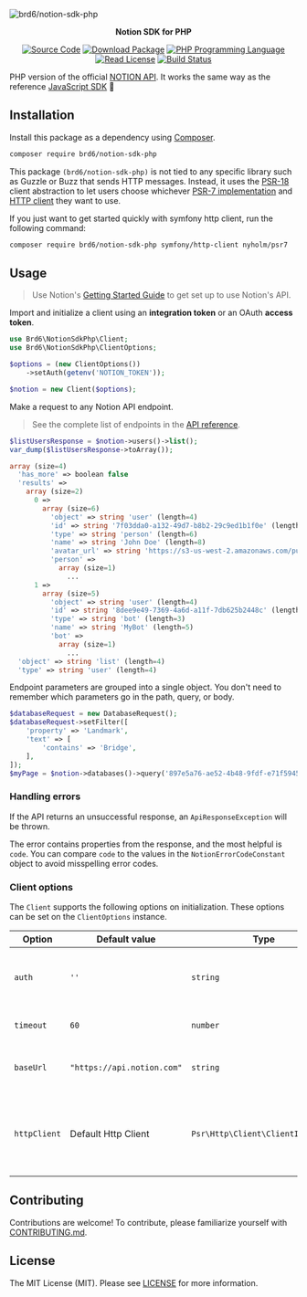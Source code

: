 ![brd6/notion-sdk-php](resources/banner.png "brd6/notion-sdk-php")

<p align="center">
    <strong>Notion SDK for PHP</strong>
</p>

<p align="center">
    <a href="https://github.com/brd6/notion-sdk-php"><img src="https://img.shields.io/badge/source-brd6/notion--sdk--php-blue.svg?style=flat-square" alt="Source Code"></a>
    <a href="https://packagist.org/packages/brd6/notion-sdk-php"><img src="https://img.shields.io/packagist/v/brd6/notion-sdk-php.svg?style=flat-square&label=release" alt="Download Package"></a>
    <a href="https://php.net"><img src="https://img.shields.io/packagist/php-v/brd6/notion-sdk-php.svg?style=flat-square&colorB=%238892BF" alt="PHP Programming Language"></a>
    <a href="https://github.com/brd6/notion-sdk-php/blob/main/LICENSE"><img src="https://img.shields.io/packagist/l/brd6/notion-sdk-php.svg?style=flat-square&colorB=darkcyan" alt="Read License"></a>
    <a href="https://github.com/brd6/notion-sdk-php/actions/workflows/continuous-integration.yml"><img src="https://img.shields.io/github/actions/workflow/status/brd6/notion-sdk-php/.github/workflows/continuous-integration.yml?branch=main&style=flat-square&logo=github" alt="Build Status"></a>
</p>

PHP version of the official [NOTION API](https://developers.notion.com). It works the same way as the reference [JavaScript SDK](https://github.com/makenotion/notion-sdk-js) 🎉


## Installation

Install this package as a dependency using [Composer](https://getcomposer.org).

``` bash
composer require brd6/notion-sdk-php
```

This package `(brd6/notion-sdk-php)` is not tied to any specific library such as Guzzle or Buzz that sends HTTP messages. Instead, it uses the [PSR-18](https://www.php-fig.org/psr/psr-18/) client abstraction to let users choose whichever [PSR-7 implementation](https://packagist.org/providers/psr/http-message-implementation)
and [HTTP client](https://packagist.org/providers/psr/http-client-implementation) they want to use.

If you just want to get started quickly with symfony http client, run the following command:

```bash
composer require brd6/notion-sdk-php symfony/http-client nyholm/psr7
```

## Usage

> Use Notion's [Getting Started Guide](https://developers.notion.com/docs/getting-started) to get set up to use Notion's API.

Import and initialize a client using an **integration token** or an OAuth **access token**.

```php
use Brd6\NotionSdkPhp\Client;
use Brd6\NotionSdkPhp\ClientOptions;

$options = (new ClientOptions())
    ->setAuth(getenv('NOTION_TOKEN'));

$notion = new Client($options);
```

Make a request to any Notion API endpoint.

> See the complete list of endpoints in the [API reference](https://developers.notion.com/reference).
```php
$listUsersResponse = $notion->users()->list();
var_dump($listUsersResponse->toArray());
```

```php
array (size=4)
  'has_more' => boolean false
  'results' =>
    array (size=2)
      0 =>
        array (size=6)
          'object' => string 'user' (length=4)
          'id' => string '7f03dda0-a132-49d7-b8b2-29c9ed1b1f0e' (length=36)
          'type' => string 'person' (length=6)
          'name' => string 'John Doe' (length=8)
          'avatar_url' => string 'https://s3-us-west-2.amazonaws.com/public.notion-static.com/521dfe9c-f821-4de8-a0bb-e40ff71283e5/39989484_10217003981481443_4621803518267752448_n.jpg' (length=149)
          'person' =>
            array (size=1)
              ...
      1 =>
        array (size=5)
          'object' => string 'user' (length=4)
          'id' => string '8dee9e49-7369-4a6d-a11f-7db625b2448c' (length=36)
          'type' => string 'bot' (length=3)
          'name' => string 'MyBot' (length=5)
          'bot' =>
            array (size=1)
              ...
  'object' => string 'list' (length=4)
  'type' => string 'user' (length=4)
```

Endpoint parameters are grouped into a single object. You don't need to remember which parameters go in the path, query, or body.
```php
$databaseRequest = new DatabaseRequest();
$databaseRequest->setFilter([
    'property' => 'Landmark',
    'text' => [
        'contains' => 'Bridge',
    ],
]);
$myPage = $notion->databases()->query('897e5a76-ae52-4b48-9fdf-e71f5945d1af', $databaseRequest)
```

### Handling errors

If the API returns an unsuccessful response, an `ApiResponseException` will be thrown.

The error contains properties from the response, and the most helpful is `code`. You can compare `code` to the values in the `NotionErrorCodeConstant` object to avoid misspelling error codes.

### Client options

The `Client` supports the following options on initialization. These options can be set on the `ClientOptions` instance.

| Option       | Default value              | Type                              | Description                                                                                                                                        |
|--------------|----------------------------|-----------------------------------|----------------------------------------------------------------------------------------------------------------------------------------------------|
| `auth`       | `''`                       | `string`                          | Bearer token for authentication. If left undefined, the `auth` parameter should be set on each request.                                            |
| `timeout`    | `60`                       | `number`                          | Number of seconds to wait before throw a `RequestTimeoutException`                                                                                 |
| `baseUrl`    | `"https://api.notion.com"` | `string`                          | The root URL for sending API requests. This can be changed to test with a mock server.                                                             |
| `httpClient` | Default Http Client        | `Psr\Http\Client\ClientInterface` | The Http Client used to make request on the Notion API. This can be change to customize the base Http Client or replace with a mocked Http Client. |

## Contributing

Contributions are welcome! To contribute, please familiarize yourself with
[CONTRIBUTING.md](CONTRIBUTING.md).







## License

The MIT License (MIT). Please see [LICENSE](LICENSE) for more information.


